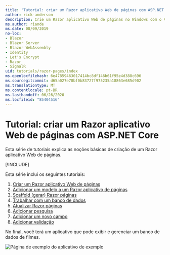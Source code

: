 ```yaml
---
title: 'Tutorial: criar um Razor aplicativo Web de páginas com ASP.NET Core'
author: rick-anderson
description: Crie um Razor aplicativo Web de páginas no Windows com o Visual Studio, ASP.NET Core e EF Core.
ms.author: riande
ms.date: 08/09/2019
no-loc:
- Blazor
- Blazor Server
- Blazor WebAssembly
- Identity
- Let's Encrypt
- Razor
- SignalR
uid: tutorials/razor-pages/index
ms.openlocfilehash: 6e47859463017414bc8df146b61f95e4d388c696
ms.sourcegitcommit: d65a027e78bf0b83727f975235a18863e685d902
ms.translationtype: MT
ms.contentlocale: pt-BR
ms.lasthandoff: 06/26/2020
ms.locfileid: "85404516"
---
```

# <a name="tutorial-create-a-razor-pages-web-app-with-aspnet-core"></a>Tutorial: criar um Razor aplicativo Web de páginas com ASP.NET Core

Esta série de tutoriais explica as noções básicas de criação de um Razor aplicativo Web de páginas. 

[!INCLUDE[](~/includes/advancedRP.md)]

Esta série inclui os seguintes tutoriais:

1. [Criar um Razor aplicativo Web de páginas](xref:tutorials/razor-pages/razor-pages-start)
1. [Adicionar um modelo a um Razor aplicativo de páginas](xref:tutorials/razor-pages/model)
1. [Scaffold (gerar) Razor páginas](xref:tutorials/razor-pages/page)
1. [Trabalhar com um banco de dados](xref:tutorials/razor-pages/sql)
1. [Atualizar Razor páginas](xref:tutorials/razor-pages/da1)
1. [Adicionar pesquisa](xref:tutorials/razor-pages/search)
1. [Adicionar um novo campo](xref:tutorials/razor-pages/new-field)
1. [Adicionar validação](xref:tutorials/razor-pages/validation)

No final, você terá um aplicativo que pode exibir e gerenciar um banco de dados de filmes.

![Página de exemplo do aplicativo de exemplo](index/_static/sample-page.png)
